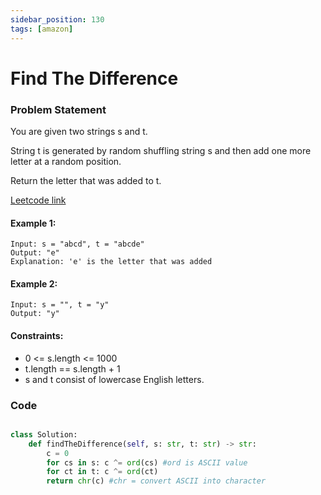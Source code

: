 ```yaml
---
sidebar_position: 130
tags: [amazon]
---
```


# Find The Difference

### Problem Statement

You are given two strings s and t.

String t is generated by random shuffling string s and then add one more letter at a random position.

Return the letter that was added to t.

[Leetcode link](https://leetcode.com/problems/find-the-difference)

#### Example 1:

```
Input: s = "abcd", t = "abcde"
Output: "e"
Explanation: 'e' is the letter that was added
```

#### Example 2:

```
Input: s = "", t = "y"
Output: "y"
```

#### Constraints:

- 0 <= s.length <= 1000
- t.length == s.length + 1
- s and t consist of lowercase English letters.

### Code

```python title="Python Code"

class Solution:
    def findTheDifference(self, s: str, t: str) -> str:
        c = 0
        for cs in s: c ^= ord(cs) #ord is ASCII value
        for ct in t: c ^= ord(ct)
        return chr(c) #chr = convert ASCII into character

```
